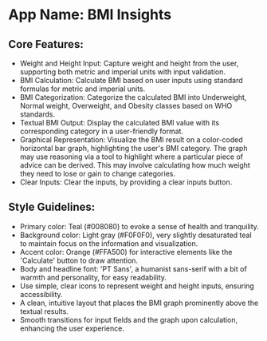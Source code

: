 # **App Name**: BMI Insights

## Core Features:

- Weight and Height Input: Capture weight and height from the user, supporting both metric and imperial units with input validation.
- BMI Calculation: Calculate BMI based on user inputs using standard formulas for metric and imperial units.
- BMI Categorization: Categorize the calculated BMI into Underweight, Normal weight, Overweight, and Obesity classes based on WHO standards.
- Textual BMI Output: Display the calculated BMI value with its corresponding category in a user-friendly format.
- Graphical Representation: Visualize the BMI result on a color-coded horizontal bar graph, highlighting the user's BMI category. The graph may use reasoning via a tool to highlight where a particular piece of advice can be derived. This may involve calculating how much weight they need to lose or gain to change categories.
- Clear Inputs: Clear the inputs, by providing a clear inputs button.

## Style Guidelines:

- Primary color: Teal (#008080) to evoke a sense of health and tranquility.
- Background color: Light gray (#F0F0F0), very slightly desaturated teal to maintain focus on the information and visualization.
- Accent color: Orange (#FFA500) for interactive elements like the 'Calculate' button to draw attention.
- Body and headline font: 'PT Sans', a humanist sans-serif with a bit of warmth and personality, for easy readability.
- Use simple, clear icons to represent weight and height inputs, ensuring accessibility.
- A clean, intuitive layout that places the BMI graph prominently above the textual results.
- Smooth transitions for input fields and the graph upon calculation, enhancing the user experience.